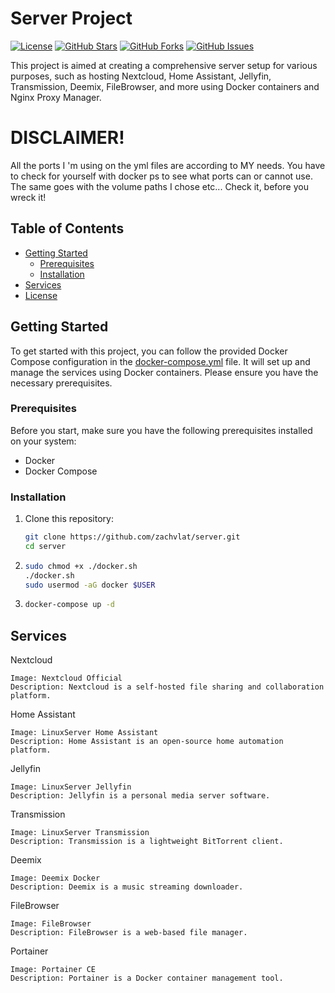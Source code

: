 # Server Project

[![License](https://img.shields.io/badge/license-GNUv3-blue.svg)](LICENSE)
[![GitHub Stars](https://img.shields.io/github/stars/zachvlat/server.svg)](https://github.com/zachvlat/server/stargazers)
[![GitHub Forks](https://img.shields.io/github/forks/zachvlat/server.svg)](https://github.com/zachvlat/server/network)
[![GitHub Issues](https://img.shields.io/github/issues/zachvlat/server.svg)](https://github.com/zachvlat/server/issues)

This project is aimed at creating a comprehensive server setup for various purposes, such as hosting Nextcloud, Home Assistant, Jellyfin, Transmission, Deemix, FileBrowser, and more using Docker containers and Nginx Proxy Manager.

# DISCLAIMER!
All the ports I 'm using on the yml files are according to MY needs. You have to check for yourself with docker ps to see what ports can or cannot use. The same goes with the volume paths I chose etc... Check it, before you wreck it!

## Table of Contents
- [Getting Started](#getting-started)
  - [Prerequisites](#prerequisites)
  - [Installation](#installation)
- [Services](#services)
- [License](#license)

## Getting Started

To get started with this project, you can follow the provided Docker Compose configuration in the [docker-compose.yml](docker-compose.yml) file. It will set up and manage the services using Docker containers. Please ensure you have the necessary prerequisites.

### Prerequisites

Before you start, make sure you have the following prerequisites installed on your system:

- Docker
- Docker Compose

### Installation

1. Clone this repository:

   ```bash
   git clone https://github.com/zachvlat/server.git
   cd server

2. ```bash
   sudo chmod +x ./docker.sh
   ./docker.sh
   sudo usermod -aG docker $USER

3. ```bash
   docker-compose up -d

## Services

Nextcloud

    Image: Nextcloud Official
    Description: Nextcloud is a self-hosted file sharing and collaboration platform.

Home Assistant

    Image: LinuxServer Home Assistant
    Description: Home Assistant is an open-source home automation platform.

Jellyfin

    Image: LinuxServer Jellyfin
    Description: Jellyfin is a personal media server software.

Transmission

    Image: LinuxServer Transmission
    Description: Transmission is a lightweight BitTorrent client.

Deemix

    Image: Deemix Docker
    Description: Deemix is a music streaming downloader.

FileBrowser

    Image: FileBrowser
    Description: FileBrowser is a web-based file manager.

Portainer

    Image: Portainer CE
    Description: Portainer is a Docker container management tool.
